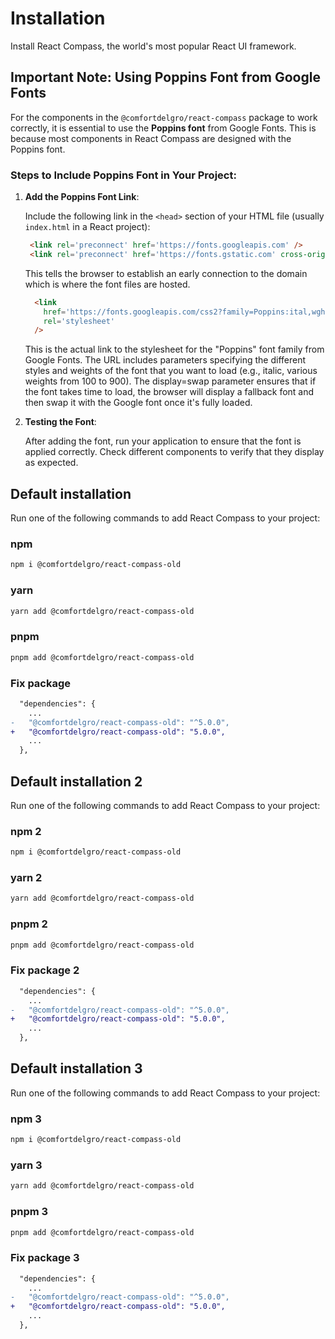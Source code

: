 # Installation

<p class="description">Install React Compass, the world's most popular React UI framework.</p>

## Important Note: Using Poppins Font from Google Fonts

For the components in the `@comfortdelgro/react-compass` package to work correctly, it is essential to use the **Poppins font** from Google Fonts. This is because most components in React Compass are designed with the Poppins font.

### Steps to Include Poppins Font in Your Project:

1. **Add the Poppins Font Link**:
  
   Include the following link in the `<head>` section of your HTML file (usually `index.html` in a React project):

   ```html
    <link rel='preconnect' href='https://fonts.googleapis.com' />
    <link rel='preconnect' href='https://fonts.gstatic.com' cross-origin />
   ```

   This tells the browser to establish an early connection to the domain which is where the font files are hosted.

    ```html
      <link
        href='https://fonts.googleapis.com/css2?family=Poppins:ital,wght@0,100;0,200;0,300;0,400;0,500;0,600;0,700;0,800;0,900;1,100;1,200;1,300;1,400;1,500;1,600;1,700;1,800;1,900&display=swap'
        rel='stylesheet'
      />
    ```

   This is the actual link to the stylesheet for the "Poppins" font family from Google Fonts. The URL includes parameters specifying the different styles and weights of the font that you want to load (e.g., italic, various weights from 100 to 900). The display=swap parameter ensures that if the font takes time to load, the browser will display a fallback font and then swap it with the Google font once it's fully loaded.

2. **Testing the Font**:
   
   After adding the font, run your application to ensure that the font is applied correctly. Check different components to verify that they display as expected.

## Default installation

Run one of the following commands to add React Compass to your project:

### npm

```bash
npm i @comfortdelgro/react-compass-old
```

### yarn

```bash
yarn add @comfortdelgro/react-compass-old
```

### pnpm

```bash
pnpm add @comfortdelgro/react-compass-old
```

### Fix package

```diff
  "dependencies": {
    ...
-   "@comfortdelgro/react-compass-old": "^5.0.0",
+   "@comfortdelgro/react-compass-old": "5.0.0",
    ...
  },
```

## Default installation 2

Run one of the following commands to add React Compass to your project:

### npm 2

```bash
npm i @comfortdelgro/react-compass-old
```

### yarn 2

```bash
yarn add @comfortdelgro/react-compass-old
```

### pnpm 2

```bash
pnpm add @comfortdelgro/react-compass-old
```

### Fix package 2

```diff
  "dependencies": {
    ...
-   "@comfortdelgro/react-compass-old": "^5.0.0",
+   "@comfortdelgro/react-compass-old": "5.0.0",
    ...
  },
```

## Default installation 3

Run one of the following commands to add React Compass to your project:

### npm 3

```bash
npm i @comfortdelgro/react-compass-old
```

### yarn 3

```bash
yarn add @comfortdelgro/react-compass-old
```

### pnpm 3

```bash
pnpm add @comfortdelgro/react-compass-old
```

### Fix package 3

```diff
  "dependencies": {
    ...
-   "@comfortdelgro/react-compass-old": "^5.0.0",
+   "@comfortdelgro/react-compass-old": "5.0.0",
    ...
  },
```
